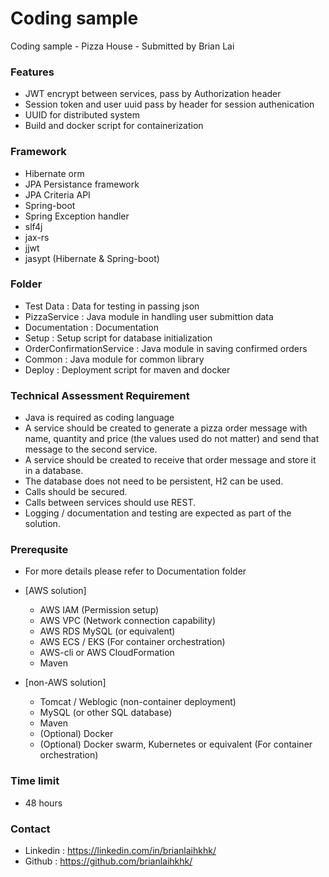 # Coding sample
Coding sample - Pizza House - Submitted by Brian Lai

### Features

- JWT encrypt between services, pass by Authorization header
- Session token and user uuid pass by header for session authenication
- UUID for distributed system
- Build and docker script for containerization

### Framework

- Hibernate orm
- JPA Persistance framework
- JPA Criteria API
- Spring-boot
- Spring Exception handler
- slf4j
- jax-rs
- jjwt
- jasypt (Hibernate & Spring-boot)

### Folder

- Test Data : Data for testing in passing json
- PizzaService : Java module in handling user submittion data
- Documentation : Documentation
- Setup : Setup script for database initialization
- OrderConfirmationService : Java module in saving confirmed orders
- Common : Java module for common library
- Deploy : Deployment script for maven and docker

### Technical Assessment Requirement

- Java is required as coding language
- A service should be created to generate a pizza order message with name, quantity and price (the values used do not matter) and send that message to the second service.
- A service should be created to receive that order message and store it in a database.
- The database does not need to be persistent, H2 can be used.
- Calls should be secured.
- Calls between services should use REST.
- Logging / documentation and testing are expected as part of the solution.


### Prerequsite

- For more details please refer to Documentation folder

- [AWS solution]
   - AWS IAM (Permission setup)
   - AWS VPC (Network connection capability)
   - AWS RDS MySQL (or equivalent)
   - AWS ECS / EKS (For container orchestration)
   - AWS-cli or AWS CloudFormation
   - Maven 

- [non-AWS solution]
   - Tomcat / Weblogic (non-container deployment)
   - MySQL (or other SQL database)
   - Maven
   - (Optional) Docker
   - (Optional) Docker swarm, Kubernetes or equivalent (For container orchestration) 

### Time limit

- 48 hours

### Contact
- Linkedin : https://linkedin.com/in/brianlaihkhk/
- Github : https://github.com/brianlaihkhk/
